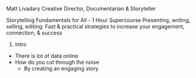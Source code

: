 Matt Livadary
Creative Director, Documentarian & Storyteller


Storytelling Fundamentals for All - 1 Hour Supercourse
Presenting, writing, selling, editing: Fast & practical strategies to increase your engagement, connection, & success

1. Intro
  - There is lot of data online
  - How do you cut through the noise
    - By creating an engaging story
